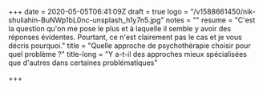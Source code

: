 +++
date = 2020-05-05T06:41:09Z
draft = true
logo = "/v1588661450/nik-shuliahin-BuNWp1bL0nc-unsplash_h1y7n5.jpg"
notes = ""
resume = "C'est la question qu'on me pose le plus et à laquelle il semble y avoir des réponses évidentes. Pourtant, ce n'est clairement pas le cas et je vous décris pourquoi."
title = "Quelle approche de psychothérapie choisir pour quel problème ?"
title-long = "Y a-t-il des approches mieux spécialisées que d'autres dans certaines problématiques"

+++
